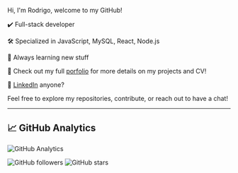 Hi, I'm Rodrigo, welcome to my GitHub!

✔️ Full-stack developer

🛠 Specialized in JavaScript, MySQL, React, Node.js

👀 Always learning new stuff

📑 Check out my full [porfolio](https://r0dmd.github.io/portfolio/) for more details on my projects and CV!

🤝 [LinkedIn](https://www.linkedin.com/in/rodrigo-md/) anyone?

Feel free to explore my repositories, contribute, or reach out to have a chat!

---

## 📈 GitHub Analytics

![GitHub Analytics](https://github-readme-stats.vercel.app/api?username=r0dmd&show_icons=true&count_private=true&hide_title=true)

![GitHub followers](https://img.shields.io/github/followers/r0dmd?style=social)
![GitHub stars](https://img.shields.io/github/stars/r0dmd?style=social)
